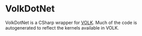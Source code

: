 # VolkDotNet

VolkDotNet is a CSharp wrapper for [VOLK](https://github.com/gnuradio/volk). Much of the code is autogenerated to reflect the kernels available in VOLK.